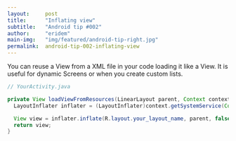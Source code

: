 ```yaml
---
layout:     post
title:      "Inflating view"
subtitle:   "Android tip #002"
author:     "eridem"
main-img:   "img/featured/android-tip-right.jpg"
permalink:  android-tip-002-inflating-view
---
```


You can reuse a View from a XML file in your code loading it like a View. It is useful for dynamic Screens or when you create custom lists.

```java
// YourActivity.java

private View loadViewFromResources(LinearLayout parent, Context context) {
  LayoutInflater inflater = (LayoutInflater)context.getSystemService(Context.LAYOUT_INFLATER_SERVICE);

  View view = inflater.inflate(R.layout.your_layout_name, parent, false);
  return view;
}
```
